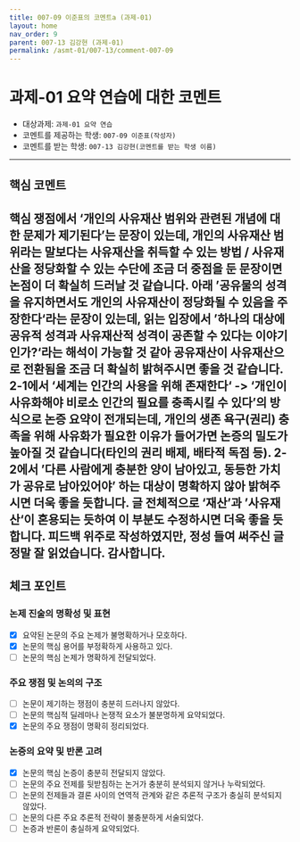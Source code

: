 ```yaml
---
title: 007-09 이준표의 코멘트a (과제-01) 
layout: home
nav_order: 9
parent: 007-13 김강현 (과제-01)
permalink: /asmt-01/007-13/comment-007-09
---
```


# 과제-01 요약 연습에 대한 코멘트

- 대상과제: `과제-01 요약 연습`
- 코멘트를 제공하는 학생: `007-09 이준표(작성자)` 
- 코멘트를 받는 학생: `007-13 김강현(코멘트를 받는 학생 이름)` 

---

## 핵심 코멘트

 핵심 쟁점에서 ‘개인의 사유재산 범위와 관련된 개념에 대한 문제가 제기된다’는 문장이 있는데, 개인의 사유재산 범위라는 말보다는 사유재산을 취득할 수 있는 방법 / 사유재산을 정당화할 수 있는 수단에 조금 더 중점을 둔 문장이면 논점이 더 확실히 드러날 것 같습니다. 아래 ’공유물의 성격을 유지하면서도 개인의 사유재산이 정당화될 수 있음을 주장한다‘라는 문장이 있는데, 읽는 입장에서 ’하나의 대상에 공유적 성격과 사유재산적 성격이 공존할 수 있다는 이야기인가?‘라는 해석이 가능할 것 같아 공유재산이 사유재산으로 전환됨을 조금 더 확실히 밝혀주시면 좋을 것 같습니다.
 2-1에서 ‘세계는 인간의 사용을 위해 존재한다‘ -> ‘개인이 사유화해야 비로소 인간의 필요를 충족시킬 수 있다’의 방식으로 논증 요약이 전개되는데, 개인의 생존 욕구(권리) 충족을 위해 사유화가 필요한 이유가 들어가면 논증의 밀도가 높아질 것 같습니다(타인의 권리 배제, 배타적 독점 등). 2-2에서 ’다른 사람에게 충분한 양이 남아있고, 동등한 가치가 공유로 남아있어야’ 하는 대상이 명확하지 않아 밝혀주시면 더욱 좋을 듯합니다. 글 전체적으로 ‘재산’과 ’사유재산‘이 혼용되는 듯하여 이 부분도 수정하시면 더욱 좋을 듯합니다.
 피드백 위주로 작성하였지만, 정성 들여 써주신 글 정말 잘 읽었습니다. 감사합니다.
---

## 체크 포인트

### 논제 진술의 명확성 및 표현  
- [x] 요약된 논문의 주요 논제가 불명확하거나 모호하다.  
- [x] 논문의 핵심 용어를 부정확하게 사용하고 있다.  
- [ ] 논문의 핵심 논제가 명확하게 전달되었다.  

### 주요 쟁점 및 논의의 구조  
- [ ] 논문이 제기하는 쟁점이 충분히 드러나지 않았다.  
- [ ] 논문의 핵심적 딜레마나 논쟁적 요소가 불분명하게 요약되었다.  
- [x] 논문의 주요 쟁점이 명확히 정리되었다.  

### 논증의 요약 및 반론 고려  
- [x] 논문의 핵심 논증이 충분히 전달되지 않았다.  
- [ ] 논문의 주요 전제를 뒷받침하는 논거가 충분히 분석되지 않거나 누락되었다.  
- [ ] 논문의 전제들과 결론 사이의 연역적 관계와 같은 추론적 구조가 충실히 분석되지 않았다.  
- [ ] 논문의 다른 주요 추론적 전략이 불충분하게 서술되었다.
- [ ] 논증과 반론이 충실하게 요약되었다. 